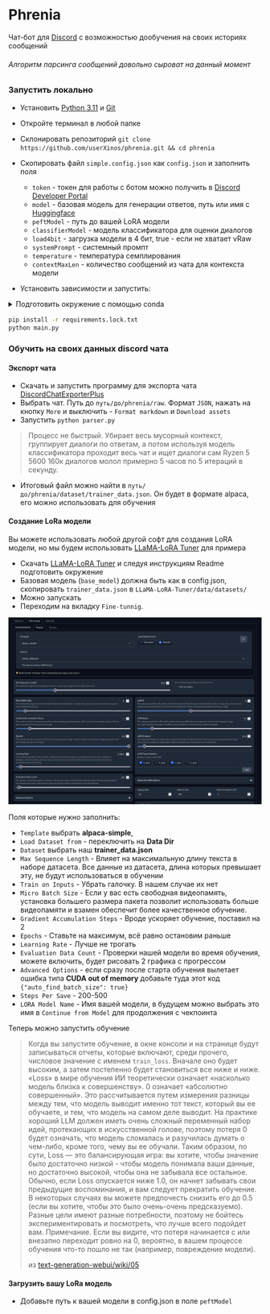 # Phrenia

Чат-бот для [Discord] с возможностью дообучения на своих историях сообщений

###### Алгоритм парсинга сообщений довольно сыроват на данный момент

### Запустить локально

- Установить [Python 3.11] и [Git]
- Откройте терминал в любой папке
- Склонировать репозиторий `git clone https://github.com/userXinos/phrenia.git && cd phrenia`
- Скопировать файл `simple.config.json` как `config.json` и заполнить поля
  - `token` - токен для работы с ботом можно получить в [Discord Developer Portal]
  - `model` - базовая модель для генерации ответов, путь или имя с [Huggingface]
  - `peftModel` - путь до вашей LoRA модели
  - `classifierModel` - модель классификатора для оценки диалогов
  - `load4bit` - загрузка модели в 4 бит, true - если не хватает vRaw
  - `systemPrompt` - системный промпт
  - `temperature` - температура семплирования
  - `contextMaxLen` - количество сообщений из чата для контекста модели

- Установить зависимости и запустить:

<details>
  <summary>Подготовить окружение с помощью conda</summary>

###### Необязательно, но рекомендуется использовать [Conda] для установки зависимостей и создания отдельного окружения, чтобы не получать конфликты с другими пакетами.

  ```bash
  conda create -y python=3.11 -n phrenia
  conda activate phrenia
  ```
</details>

```bash
pip install -r requirements.lock.txt
python main.py
```

### Обучить на своих данных discord чата

#### Экспорт чата

- Скачать и запустить программу для экспорта чата [DiscordChatExporterPlus]
- Выбрать чат. Путь до `путь/до/phrenia/raw`. Формат `JSON`, нажать на кнопку `More` и выключить - `Format markdown` и `Download assets`
- Запустить `python parser.py`
> Процесс не быстрый. Убирает весь мусорный контекст, группирует диалоги по ответам, а потом используя модель классификатора проходит весь чат и ищет диалоги сам
> Ryzen 5 5600 160к диалогов молол примерно 5 часов по 5 итераций в секунду.
- Итоговый файл можно найти в `путь/до/phrenia/dataset/trainer_data.json`. Он будет в формате alpaca, его можно использовать для обучения

#### Создание LoRa модели

Вы можете использовать любой другой софт для создания LoRA модели, но мы будем использовать [LLaMA-LoRA Tuner] для примера

- Скачать [LLaMA-LoRA Tuner] и следуя инструкциям Readme подготовить окружение
- Базовая модель (`base_model`) должна быть как в config.json, скопировать `trainer_data.json` в `LLaMA-LoRA-Tuner/data/datasets/`
- Можно запускать
- Переходим на вкладку `Fine-tunnig`.

![LLaMA-LoRA Tuner](assets/1.png)

Поля которые нужно заполнить:
 - `Template` выбрать **alpaca-simple**, 
 - `Load Dataset from` - переключить на **Data Dir**
 - `Dataset` выбрать наш **trainer_data.json**
 - `Max Sequence Length` - Влияет на максимальную длину текста в наборе датасета. Все данные из датасета, длина которых превышает эту, не будут использоваться в обучении
 - `Train on Inputs` - Убрать галочку. В нашем случае их нет
 - `Micro Batch Size` - Если у вас есть свободная видеопамять, установка большего размера пакета позволит использовать больше видеопамяти и взамен обеспечит более качественное обучение.
 - `Gradient Accumulation Steps` - Вроде ускоряет обучение, поставил на 2
 - `Epochs` - Ставьте на максимум, всё равно остановим раньше
 - `Learning Rate` - Лучше не трогать
 - `Evaluation Data Count` - Проверки нашей модели во время обучения, можете включить, будет рисовать 2 графика с прогрессом
 - `Advanced Options` - если сразу после старта обучения вылетает ошибка типа **CUDA out of memory** добавьте туда этот код `{"auto_find_batch_size": true}`
 - `Steps Per Save` - 200-500
 - `LORA Model Name` - Имя вашей модели, в будущем можно выбрать это имя в `Continue from Model` для продолжения с чекпоинта

Теперь можно запустить обучение

> Когда вы запустите обучение, в окне консоли и на странице будут записываться отчеты, которые включают, среди прочего, числовое значение с именем `train_loss`. Вначале оно будет высоким, а затем постепенно будет становиться все ниже и ниже.
«Loss» в мире обучения ИИ теоретически означает «насколько модель близка к совершенству». 0 означает «абсолютно совершенный». Это рассчитывается путем измерения разницы между тем, что модель выводит именно тот текст, который вы ее обучаете, и тем, что модель на самом деле выводит.
На практике хороший LLM должен иметь очень сложный переменный набор идей, протекающих в искусственной голове, поэтому потеря 0 будет означать, что модель сломалась и разучилась думать о чем-либо, кроме того, чему вы ее обучали.
Таким образом, по сути, Loss — это балансирующая игра: вы хотите, чтобы значение было достаточно низкой - чтобы модель понимала ваши данные, но достаточно высокой, чтобы она не забывала все остальное. Обычно, если Loss опускается ниже 1.0, он начнет забывать свои предыдущие воспоминания, и вам следует прекратить обучение. В некоторых случаях вы можете предпочесть снизить его до 0.5 (если вы хотите, чтобы это было очень-очень предсказуемо). Разные цели имеют разные потребности, поэтому не бойтесь экспериментировать и посмотреть, что лучше всего подойдет вам.
Примечание. Если вы видите, что потеря начинается с или внезапно переходит ровно на 0, вероятно, в вашем процессе обучения что-то пошло не так (например, повреждение модели). 
>
> из [text-generation-webui/wiki/05]

#### Загрузить вашу LoRa модель
- Добавьте путь к вашей модели в config.json в поле `peftModel`


[Discord]: https://discordapp.com/
[Conda]: https://conda.io/projects/conda/en/latest/user-guide/install/index.html
[Python 3.11]: https://www.python.org/downloads/release/python-3119/
[Git]: https://git-scm.com/downloads
[Discord Developer Portal]: https://discord.com/developers/applications
[Huggingface]: https://huggingface.co/models?other=text-generation-inference
[DiscordChatExporterPlus]: https://github.com/nulldg/DiscordChatExporterPlus/releases/latest
[LLaMA-LoRA Tuner]: https://github.com/zetavg/LLaMA-LoRA-Tuner
[text-generation-webui/wiki/05]: https://github.com/oobabooga/text-generation-webui/wiki/05-%E2%80%90-Training-Tab#loss
